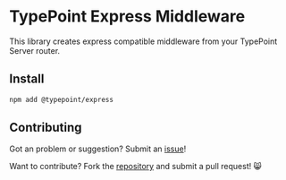 # TypePoint Express Middleware

This library creates express compatible middleware from your TypePoint Server router.

## Install

```sh
npm add @typepoint/express
```

## Contributing

Got an problem or suggestion? Submit an [issue](https://github.com/typepoint/typepoint/issues)!

Want to contribute? Fork the [repository](https://github.com/typepoint/typepoint) and submit a pull request! 😸
